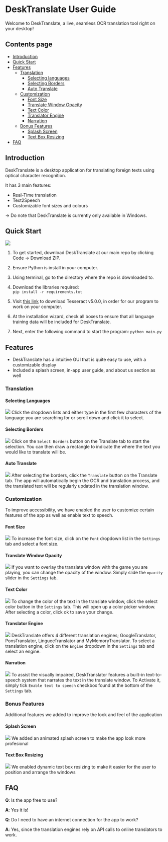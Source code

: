 # DeskTranslate User Guide

Welcome to DeskTranslate, a live, seamless OCR translation tool right on your desktop!

## Contents page

* [Introduction](#introduction)
* [Quick Start](#quick-start)
* [Features](#features)
  * [Translation](#translation)
    * [Selecting languages](#selecting-languages)
    * [Selecting Borders](#selecting-borders)
    * [Auto Translate](#auto-translate)
  * [Customization](#customization) 
    * [Font Size](#font-size)
    * [Translate Window Opacity](#translate-window-opacity)
    * [Text Color](#text-color)
    * [Translator Engine](#translator-engine)
    * [Narration](#narration)
  * [Bonus Features](#bonus-features)
    * [Splash Screen](#splash-screen)
    * [Text Box Resizing](#text-box-resizing)
* [FAQ](#faq)


## Introduction

DeskTranslate is a desktop application for translating foreign texts using optical character recognition. 

It has 3 main features:

* Real-Time translation
* Text2Speech
* Customizable font sizes and colours

-> Do note that DeskTranslate is currently only available in Windows.

## Quick Start

![](images/githubDownload.png)

1. To get started, download DeskTranslate at our main repo by clicking Code -> Download ZIP.

2. Ensure Python is install in your computer.

3. Using terminal, go to the directory where the repo is downloaded to. 

4. Download the libraries required:  
`pip install -r requirements.txt`

5. Visit [this link](https://github.com/UB-Mannheim/tesseract/wiki) to download Tesseract v5.0.0, in order 
for our program to work on your computer.

6. At the installation wizard, check all boxes to ensure that all language training data will be included for DeskTranslate. 

7. Next, enter the following command to start the program:
`python main.py`

## Features 

* DeskTranslate has a intuitive GUI that is quite easy to use, with a customizable display
* Included a splash screen, in-app user guide, and about us section as well

### Translation

#### Selecting Languages
![](images/select_languages.gif)
Click the dropdown lists and either type in the first few characters of the language you are searching for or scroll down and click it to select.

#### Selecting Borders
![](images/select_border.gif)
Click on the `Select Borders` button on the Translate tab to start the selection. You can then draw a rectangle to indicate the where the text you would like to translate will be.

#### Auto Translate
![](images/auto_translate.gif)
After selecting the borders, click the `Translate` button on the Translate tab. The app will automatically begin the OCR and translation process, and the translated text will be regularly updated in the translation window.

### Customization
To improve accessibility, we have enabled the user to customize certain features of the app as well as enable text to speech.

#### Font Size
![](images/font_size_change.gif)
To increase the font size, click on the `Font` dropdown list in the `Settings` tab and select a font size.


#### Translate Window Opacity
![](images/opacity_change.gif)
If you want to overlay the translate window with the game you are playing, you can change the opacity of the window. Simply slide the `opacity` slider in the `Settings` tab.


#### Text Color
![](images/color_change.gif)
To change the color of the text in the translate window, click the select color button in the `Settings` tab. This will open up a color picker window. After selecting a color, click ok to save your change.

#### Translator Engine
![](images/engine_change.gif)
DeskTranslate offers 4 different translation engines; GoogleTranslator, PonsTranslator, LingueeTranslator and MyMemoryTranslator. To select a translation engine, click on the `Engine` dropdown in the `Settings` tab and select an engine.

#### Narration
![](images/text_to_speech_enable.gif)
To assist the visually impaired, DeskTranslator features a built-in text-to-speech system that narrates the text in the translate window. To Activate it, simply tick `Enable text to speech` checkbox found at the bottom of the `Settings` tab.


### Bonus Features
Additional features we added to improve the look and feel of the application

#### Splash Screen
![](images/DeskTranslate_zoom_BG_4.gif)
We added an animated splash screen to make the app look more profesional

#### Text Box Resizing
![](images/stretch_window.gif)
We enabled dynamic text box resizing to make it easier for the user to position and arrange the windows


## FAQ

**Q**: Is the app free to use?

**A**: Yes it is! 

**Q**: Do I need to have an internet connection for the app to work?

**A**: Yes, since the translation engines rely on API calls to online translators to work.


